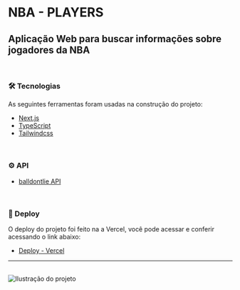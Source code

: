 # NBA - PLAYERS

## Aplicação Web para buscar informações sobre jogadores da NBA

<br/>

### 🛠 Tecnologias


As seguintes ferramentas foram usadas na construção do projeto:

- [Next.js](https://beta.nextjs.org/docs/routing/pages-and-layouts)
- [TypeScript](https://www.typescriptlang.org/)
- [Tailwindcss](https://tailwindcss.com/)

<br/>

### ⚙️ API
- [balldontlie API](https://www.balldontlie.io/?ref=publicapis.dev#introduction)

<br/>

### 🔗 Deploy

O deploy do projeto foi feito na a Vercel, você pode acessar e conferir acessando o link abaixo:

- [Deploy - Vercel](https://nba-players.vercel.app)

---

<br/>

<div style="width: 100%;">
    <img src="https://user-images.githubusercontent.com/88351152/209544734-e3d1423d-47bf-40f0-aa73-99b919f5a1c4.gif" alt="Ilustração do projeto"/>
</div>
